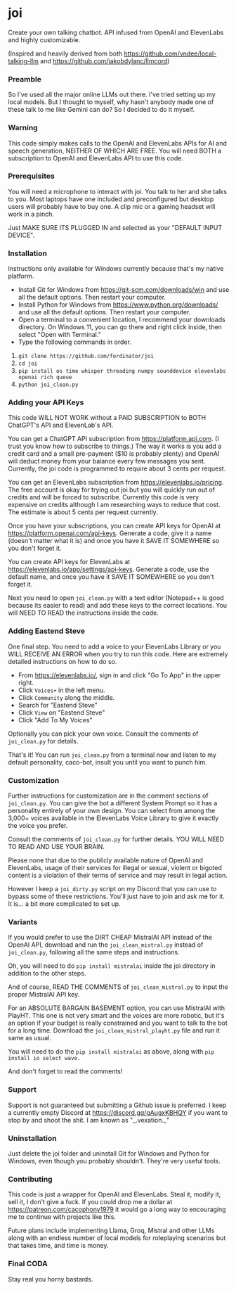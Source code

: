 # joi
Create your own talking chatbot. API infused from OpenAI and ElevenLabs and highly customizable.

(Inspired and heavily derived from both https://github.com/vndee/local-talking-llm and https://github.com/jakobdylanc/llmcord)

### Preamble
So I've used all the major online LLMs out there. I've tried setting up my local models. But I thought to myself, why hasn't anybody made one of these talk to me like Gemini can do? So I decided to do it myself.

### Warning
This code simply makes calls to the OpenAI and ElevenLabs APIs for AI and speech generation, NEITHER OF WHICH ARE FREE. You will need BOTH a subscription to OpenAI and ElevenLabs API to use this code.

### Prerequisites

You will need a microphone to interact with joi. You talk to her and she talks to you. Most laptops have one included and preconfigured but desktop users will probably have to buy one. A clip mic or a gaming headset will work in a pinch.

Just MAKE SURE ITS PLUGGED IN and selected as your "DEFAULT INPUT DEVICE".

### Installation

Instructions only available for Windows currently because that's my native platform.

- Install Git for Windows from https://git-scm.com/downloads/win and use all the default options. Then restart your computer.
- Install Python for Windows from https://www.python.org/downloads/ and use all the default options. Then restart your computer.
- Open a terminal to a convenient location, I recommend your downloads directory. On Windows 11, you can go there and right click inside, then select "Open with Terminal."
- Type the following commands in order.

1. `git clone https://github.com/fordinator/joi`
2. `cd joi`
3. `pip install os time whisper threading numpy sounddevice elevenlabs openai rich queue`
4. `python joi_clean.py`

### Adding your API Keys

This code WILL NOT WORK without a PAID SUBSCRIPTION to BOTH ChatGPT's API and ElevenLab's API.

You can get a ChatGPT API subscription from https://platform.api.com. (I trust you know how to subscribe to things.) The way it works is you add a credit card and a small pre-payment ($10 is probably plenty) and OpenAI will deduct money from your balance every few messages you sent. Currently, the joi code is programmed to require about 3 cents per request.

You can get an ElevenLabs subscription from https://elevenlabs.io/pricing. The free account is okay for trying out joi but you will quickly run out of credits and will be forced to subscribe. Currently this code is very expensive on credits although I am researching ways to reduce that cost. The estimate is about 5 cents per request currently.

Once you have your subscriptions, you can create API keys for OpenAI at https://platform.openai.com/api-keys. Generate a code, give it a name (doesn't matter what it is) and once you have it SAVE IT SOMEWHERE so you don't forget it.

You can create API keys for ElevenLabs at https://elevenlabs.io/app/settings/api-keys. Generate a code, use the default name, and once you have it SAVE IT SOMEWHERE so you don't forget it.

Next you need to open `joi_clean.py` with a text editor (Notepad++ is good because its easier to read) and add these keys to the correct locations. You will NEED TO READ the instructions inside the code.

### Adding Eastend Steve

One final step. You need to add a voice to your ElevenLabs Library or you WILL RECEIVE AN ERROR when you try to run this code. Here are extremely detailed instructions on how to do so.

- From https://elevenlabs.io/, sign in and click "Go To App" in the upper right.
- Click `Voices+` in the left menu.
- Click `Community` along the middle.
- Search for "Eastend Steve"
- Click `View` on "Eastend Steve"
- Click "Add To My Voices"

Optionally you can pick your own voice. Consult the comments of `joi_clean.py` for details.

That's it! You can run `joi_clean.py` from a terminal now and listen to my default personality, caco-bot, insult you until you want to punch him.

### Customization

Further instructions for customization are in the comment sections of `joi_clean.py`. You can give the bot a different System Prompt so it has a personality entirely of your own design. You can select from among the 3,000+ voices available in the ElevenLabs Voice Library to give it exactly the voice you prefer.

Consult the comments of `joi_clean.py` for further details. YOU WILL NEED TO READ AND USE YOUR BRAIN.

Please none that due to the publicly available nature of OpenAI and ElevenLabs, usage of their services for illegal or sexual, violent or bigoted content is a violation of their terms of service and may result in legal action. 

However I keep a `joi_dirty.py` script on my Discord that you can use to bypass some of these restrictions. You'll just have to join and ask me for it. It is... a bit more complicated to set up.

### Variants

If you would prefer to use the DIRT CHEAP MistralAI API instead of the OpenAI API, download and run the `joi_clean_mistral.py` instead of `joi_clean.py`, following all the same steps and instructions.

Oh, you will need to do `pip install mistralai` inside the joi directory in addition to the other steps.

And of course, READ THE COMMENTS of `joi_clean_mistral.py` to input the proper MistralAI API key.

For an ABSOLUTE BARGAIN BASEMENT option, you can use MistralAI with PlayHT. This one is not very smart and the voices are more robotic, but it's an option if your budget is really constrained and you want to talk to the bot for a long time. Download the `joi_clean_mistral_playht.py` file and run it same as usual.

You will need to do the `pip install mistralai` as above, along with `pip install io select wave.`

And don't forget to read the comments!

### Support

Support is not guaranteed but submitting a Github issue is preferred. I keep a currently empty Discord at https://discord.gg/gAugxKBHQY if you want to stop by and shoot the shit. I am known as "\_.vexation.\_"

### Uninstallation

Just delete the joi folder and uninstall Git for Windows and Python for Windows, even though you probably shouldn't. They're very useful tools.

### Contributing

This code is just a wrapper for OpenAI and ElevenLabs. Steal it, modify it, sell it, I don't give a fuck. If you could drop me a dollar at https://patreon.com/cacophony1979 it would go a long way to encouraging me to continue with projects like this. 

Future plans include implementing Llama, Groq, Mistral and other LLMs along with an endless number of local models for roleplaying scenarios but that takes time, and time is money.

### Final CODA

Stay real you horny bastards.




